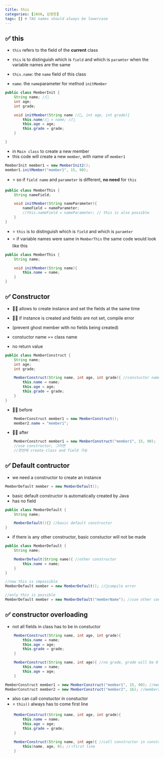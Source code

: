 ```yaml
---
title: this
categories: [JAVA, 김영한]
tags: [] # TAG names should always be lowercase
---
```


## ✅ this

- `this` refers to the field of the **current** class
- `this` is to distinguish which is `field` and which is `paramter` when the variable names are the same

- `this.name`: the `name` field of this class
- `name`: the `name`parameter for method `initMember`

```java
public class MemberInit {
    String name; //🔴
    int age;
    int grade;

    void initMember(String name //🔵, int age, int grade){
        this.name//🔴 = name; //🔵
        this.age = age;
        this.grade = grade;
    }

}
```

- in `Main class` to create a new member
- this code will create a new `member`, with name of `member1`

```java
MemberInit member1 = new MemberInit2();
member1.initMember("member1", 15, 90);
```

- ⭐️ so if `field name` and `parameter` is different, **no need** for `this`

```java
public class MemberThis {
    String nameField;

    void initMember(String nameParameter){
        nameField = nameParameter;
        //this.nameField = nameParameter; // this is also possible
    }
}
```

- ⭐️ `this` is to distinguish which is `field` and which is `paramter`
- ⭐️ if variable names were same in `MemberThis` the same code would look like this

```java
public class MemberThis {
    String name;

    void initMember(String name){
        this.name = name;
    }
}
```

## ✅ Constructor

- 👍🏻 allows to create instance and set the fields at the same time
- 👍🏻 if instance is created and fields are not set, compile error
- (prevent ghost member with no fields being created)

- constuctor name == class name
- no return value

```java
public class MemberConstruct {
    String name;
    int age;
    int grade;

    MemberConstruct(String name, int age, int grade){ //constuctor name == class name
        this.name = name;
        this.age = age;
        this.grade = grade;
    }
}
```

- 👎🏻 before

```java
    MemberConstruct member1 = new MemberConstruct();
    member2.name = "member1";
```

- 👍🏻 after

```java
    MemberConstruct member1 = new MemberConstruct("member1", 15, 90);
    //use constructor, 그러면
    //한번에 create class and field 가능
```

## ✅ Default contructor

- we need a constructor to create an instance

```java
MemberDefault member = new MemberDefault();
```

- basic default constructor is automatically created by Java
- has no field

```java
public class MemberDefault {
    String name;

    MemberDefault(){} //basic default constructor
}
```

- if there is any other constructor, basic constuctor will not be made

```java
public class MemberDefault {
    String name;

    MemberDefault(String name){ //other constructor
        this.name = name;
    }
}
```

```java
//now this is impossible
MemberDefault member = new MemberDefault(); //🔴compile error

//only this is possible
MemberDefault member = new MemberDefault("memberName"); //use other constructor
```

## ✅ constructor overloading

- not all fields in class has to be in constuctor

```java
    MemberConstruct(String name, int age, int grade){
        this.name = name;
        this.age = age;
        this.grade = grade;
    }

    MemberConstruct(String name, int age){ //no grade, grade will be 0
        this.name = name;
        this.age = age;
    }
```

```java
MemberConstruct member1 = new MemberConstruct("member1", 15, 90); //member1 15 90
MemberConstruct member2 = new MemberConstruct("member2", 16); //member2 16 0
```

- also can call constuctor in constuctor
- ⭐️ `this()` always has to come first line

```java
    MemberConstruct(String name, int age, int grade){
        this.name = name;
        this.age = age;
        this.grade = grade;
    }

    MemberConstruct(String name, int age){ //call constructor in constructor
        this(name, age, 0); //⭐️first line
    }
```
